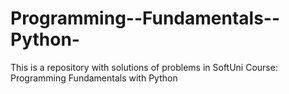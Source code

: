 # Programming--Fundamentals--Python-
This is a repository with solutions of problems in SoftUni Course: Programming Fundamentals with Python
